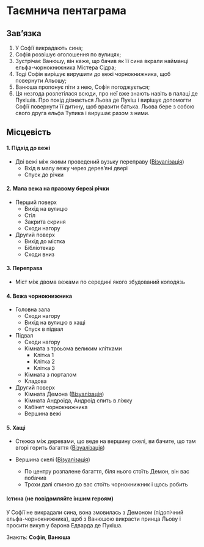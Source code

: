 # Таємнича пентаграма

## Завʼязка

1. У Софії викрадають сина;
2. Софія розвішує оголошення по вулицях;
3. Зустрічає Ванюшу, він каже, що бачив як її сина вкрали найманці ельфа-чорнокнижника Містера Сідра;
4. Тоді Софія вирішує вирушити до вежі чорнокнижника, щоб повернути Альошу;
5. Ванюша пропонує піти з нею, Софія погоджується;
6. Ця незгода розлетілася всюди, про неї вже знають навіть в палаці де Пукішів. Про похід дізнається Льова де Пукіш і вирішує допомогти Софії повернути її дитину, щоб вразити батька. Льова бере з собою свого друга ельфа Тупика і вирушає разом з ними.

## Місцевість

#### 1. Підхід до вежі

- Дві вежі між якими проведений вузьку переправу ([Візуалізація](https://static.wikia.nocookie.net/elderscrolls/images/1/1f/%D0%91%D0%B0%D1%88%D0%BD%D0%B8_%D0%92%D0%B0%D0%BB%D1%82%D0%B5%D0%B9%D0%BC_-_%D0%9E%D0%B1%D1%89%D0%B8%D0%B9_%D0%B2%D0%B8%D0%B4.jpg/revision/latest/scale-to-width-down/1200?cb=20200708111759&path-prefix=ru))
  - Вхід в малу вежу через деревʼяні двері
  - Спуск до річки

#### 2. Мала вежа на правому березі річки

- Перший поверх
  - Вихід на вулицю
  - Стіл
  - Закрита скриня
  - Сходи нагору
- Другий поверх
  - Вихід до містка
  - Бібліотекар
  - Сходи вниз

#### 3. Переправа

- Міст між двома вежами по середині якого збудований колодязь

#### 4. Вежа чорнокнижника

- Головна зала
  - Сходи нагору
  - Вихід на вулицю в хащі
  - Спуск в підвал
- Підвал
  - Сходи нагору
  - Кімната з троьома великим клітками
    - Клітка 1
    - Клітка 2
    - Клітка 3
  - Кімната з порталом
  - Кладова
- Другий поверх
  - Кімната Демона ([Візуалізація](https://tes-game.com/uploads/posts/2018-05/373621767.jpg))
  - Кімната Андроіда, Андроід спить в ліжку
  - Кабінет чорнокнижника
  - Вершина вежі

#### 5. Хащі

- Стежка між деревами, що веде на вершину скелі, ви бачите, що там вгорі горить багаття ([Візуалізація](https://static.ukrinform.com/photos/2021_07/1625507688-853.jpg))

- Вершина скелі ([Візуалізація](https://etnosvit.com/wp-content/uploads/2016/08/skeli-dovbusha.jpg))
  - По центру розпалене багаття, біля нього стоїть Демон, він вас побачив
  - Трохи далі спиною до вас стоїть чорнокнижник і щось робить

#### Істина (не повідомляйте іншим героям)

У Софії не викрадали сина, вона змовилась з Демоном (підопічний ельфа-чорнокнижника), щоб з Ванюшою викрасти принца Льову і просити викуп у барона Едварда де Пукіша.

Знають: <b>Софія</b>, <b>Ванюша</b>

